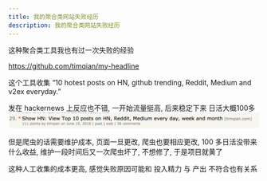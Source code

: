 ```yaml
---
title: 我的聚合类网站失败经历
description: 我的聚合类网站失败经历
---
```


这种聚合类工具我也有过一次失败的经验

https://github.com/timqian/my-headline

这个工具收集 “10 hotest posts on HN, github trending, Reddit, Medium and v2ex everyday.”

发在 hackernews 上反应也不错,  一开始流量挺高, 后来稳定下来 日活大概100多
![](https://raw.githubusercontent.com/timqian/images/master/Screen%20Shot%202019-05-22%20at%206.44.52%20PM.png)

但是爬虫的话需要维护成本, 
页面一旦更改, 爬虫也要相应更改, 100 多日活没带来什么收益, 维护一段时间后又一次爬虫坏了, 不想修了, 于是项目就黄了

这种人工收集的成本更高, 感觉失败原因可能和 投入精力 与 产出 不符合也有关系
